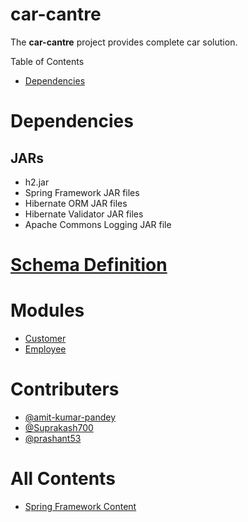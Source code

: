 # car-cantre
The **car-cantre** project provides complete car solution.

Table of Contents
* [Dependencies](https://atuldwivedi.github.io/car-centre/README.md#Dependencies)

# Dependencies
## JARs
* h2.jar
* Spring Framework JAR files
* Hibernate ORM JAR files
* Hibernate Validator JAR files
* Apache Commons Logging JAR file

# [Schema Definition](https://atuldwivedi.github.io/car-centre/docs/db/schema)

# Modules
* [Customer](https://atuldwivedi.github.io/car-centre/docs/module/cutomer)
* [Employee](https://atuldwivedi.github.io/car-centre/docs/module/employee)

# Contributers
* [@amit-kumar-pandey](https://github.com/amit-kumar-pandey)
* [@Suprakash700](https://github.com/Suprakash700)
* [@prashant53](https://github.com/prashant53)

# All Contents
* [Spring Framework Content](https://atuldwivedi.github.io/car-centre/docs/spring-content)

